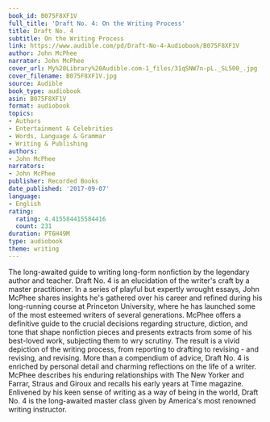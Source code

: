 ```yaml
---
book_id: B075F8XF1V
full_title: 'Draft No. 4: On the Writing Process'
title: Draft No. 4
subtitle: On the Writing Process
link: https://www.audible.com/pd/Draft-No-4-Audiobook/B075F8XF1V
author: John McPhee
narrator: John McPhee
cover_url: My%20Library%20Audible.com-1_files/31qSNW7n-pL._SL500_.jpg
cover_filename: B075F8XF1V.jpg
source: Audible
book_type: audiobook
asin: B075F8XF1V
format: audiobook
topics:
- Authors
- Entertainment & Celebrities
- Words, Language & Grammar
- Writing & Publishing
authors:
- John McPhee
narrators:
- John McPhee
publisher: Recorded Books
date_published: '2017-09-07'
language:
- English
rating:
  rating: 4.415584415584416
  count: 231
duration: PT6H49M
type: audiobook
theme: writing
---
```

The long-awaited guide to writing long-form nonfiction by the legendary author and teacher.
Draft No. 4 is an elucidation of the writer's craft by a master practitioner. In a series of playful but expertly wrought essays, John McPhee shares insights he's gathered over his career and refined during his long-running course at Princeton University, where he has launched some of the most esteemed writers of several generations. McPhee offers a definitive guide to the crucial decisions regarding structure, diction, and tone that shape nonfiction pieces and presents extracts from some of his best-loved work, subjecting them to wry scrutiny. The result is a vivid depiction of the writing process, from reporting to drafting to revising - and revising, and revising.
More than a compendium of advice, Draft No. 4 is enriched by personal detail and charming reflections on the life of a writer. McPhee describes his enduring relationships with The New Yorker and Farrar, Straus and Giroux and recalls his early years at Time magazine. Enlivened by his keen sense of writing as a way of being in the world, Draft No. 4 is the long-awaited master class given by America's most renowned writing instructor.
